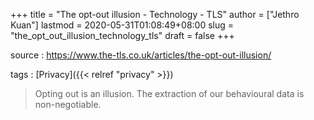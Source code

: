 +++
title = "The opt-out illusion - Technology - TLS"
author = ["Jethro Kuan"]
lastmod = 2020-05-31T01:08:49+08:00
slug = "the_opt_out_illusion_technology_tls"
draft = false
+++

source
: <https://www.the-tls.co.uk/articles/the-opt-out-illusion/>

tags
: [Privacy]({{< relref "privacy" >}})

> Opting out is an illusion. The extraction of our behavioural data is non-negotiable.
